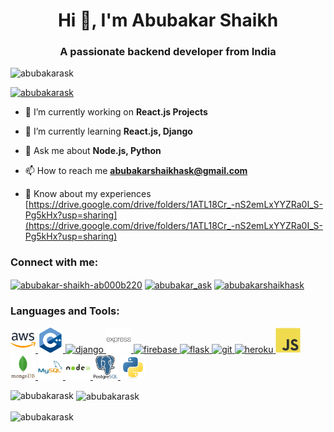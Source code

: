 <h1 align="center">Hi 👋, I'm Abubakar Shaikh</h1>
<h3 align="center">A passionate backend developer from India</h3>

<p align="left"> <img src="https://komarev.com/ghpvc/?username=abubakarask&label=Profile%20views&color=0e75b6&style=flat" alt="abubakarask" /> </p>

<p align="left"> <a href="https://github.com/ryo-ma/github-profile-trophy"><img src="https://github-profile-trophy.vercel.app/?username=abubakarask" alt="abubakarask" /></a> </p>

- 🔭 I’m currently working on **React.js Projects**

- 🌱 I’m currently learning **React.js, Django**

- 💬 Ask me about **Node.js, Python**

- 📫 How to reach me **abubakarshaikhask@gmail.com**

- 📄 Know about my experiences [https://drive.google.com/drive/folders/1ATL18Cr_-nS2emLxYYZRa0I_S-Pg5kHx?usp=sharing](https://drive.google.com/drive/folders/1ATL18Cr_-nS2emLxYYZRa0I_S-Pg5kHx?usp=sharing)

<h3 align="left">Connect with me:</h3>
<p align="left">
<a href="https://linkedin.com/in/abubakar-shaikh-ab000b220" target="blank"><img align="center" src="https://raw.githubusercontent.com/rahuldkjain/github-profile-readme-generator/master/src/images/icons/Social/linked-in-alt.svg" alt="abubakar-shaikh-ab000b220" height="30" width="40" /></a>
<a href="https://www.leetcode.com/abubakar_ask" target="blank"><img align="center" src="https://raw.githubusercontent.com/rahuldkjain/github-profile-readme-generator/master/src/images/icons/Social/leet-code.svg" alt="abubakar_ask" height="30" width="40" /></a>
<a href="https://auth.geeksforgeeks.org/user/abubakarshaikhask" target="blank"><img align="center" src="https://raw.githubusercontent.com/rahuldkjain/github-profile-readme-generator/master/src/images/icons/Social/geeks-for-geeks.svg" alt="abubakarshaikhask" height="30" width="40" /></a>
</p>

<h3 align="left">Languages and Tools:</h3>
<p align="left"> <a href="https://aws.amazon.com" target="_blank" rel="noreferrer"> <img src="https://raw.githubusercontent.com/devicons/devicon/master/icons/amazonwebservices/amazonwebservices-original-wordmark.svg" alt="aws" width="40" height="40"/> </a> <a href="https://www.w3schools.com/cpp/" target="_blank" rel="noreferrer"> <img src="https://raw.githubusercontent.com/devicons/devicon/master/icons/cplusplus/cplusplus-original.svg" alt="cplusplus" width="40" height="40"/> </a> <a href="https://www.djangoproject.com/" target="_blank" rel="noreferrer"> <img src="https://cdn.worldvectorlogo.com/logos/django.svg" alt="django" width="40" height="40"/> </a> <a href="https://expressjs.com" target="_blank" rel="noreferrer"> <img src="https://raw.githubusercontent.com/devicons/devicon/master/icons/express/express-original-wordmark.svg" alt="express" width="40" height="40"/> </a> <a href="https://firebase.google.com/" target="_blank" rel="noreferrer"> <img src="https://www.vectorlogo.zone/logos/firebase/firebase-icon.svg" alt="firebase" width="40" height="40"/> </a> <a href="https://flask.palletsprojects.com/" target="_blank" rel="noreferrer"> <img src="https://www.vectorlogo.zone/logos/pocoo_flask/pocoo_flask-icon.svg" alt="flask" width="40" height="40"/> </a> <a href="https://git-scm.com/" target="_blank" rel="noreferrer"> <img src="https://www.vectorlogo.zone/logos/git-scm/git-scm-icon.svg" alt="git" width="40" height="40"/> </a> <a href="https://heroku.com" target="_blank" rel="noreferrer"> <img src="https://www.vectorlogo.zone/logos/heroku/heroku-icon.svg" alt="heroku" width="40" height="40"/> </a> <a href="https://developer.mozilla.org/en-US/docs/Web/JavaScript" target="_blank" rel="noreferrer"> <img src="https://raw.githubusercontent.com/devicons/devicon/master/icons/javascript/javascript-original.svg" alt="javascript" width="40" height="40"/> </a> <a href="https://www.mongodb.com/" target="_blank" rel="noreferrer"> <img src="https://raw.githubusercontent.com/devicons/devicon/master/icons/mongodb/mongodb-original-wordmark.svg" alt="mongodb" width="40" height="40"/> </a> <a href="https://www.mysql.com/" target="_blank" rel="noreferrer"> <img src="https://raw.githubusercontent.com/devicons/devicon/master/icons/mysql/mysql-original-wordmark.svg" alt="mysql" width="40" height="40"/> </a> <a href="https://nodejs.org" target="_blank" rel="noreferrer"> <img src="https://raw.githubusercontent.com/devicons/devicon/master/icons/nodejs/nodejs-original-wordmark.svg" alt="nodejs" width="40" height="40"/> </a> <a href="https://www.postgresql.org" target="_blank" rel="noreferrer"> <img src="https://raw.githubusercontent.com/devicons/devicon/master/icons/postgresql/postgresql-original-wordmark.svg" alt="postgresql" width="40" height="40"/> </a> <a href="https://www.python.org" target="_blank" rel="noreferrer"> <img src="https://raw.githubusercontent.com/devicons/devicon/master/icons/python/python-original.svg" alt="python" width="40" height="40"/> </a> </p>

<p><img align="left" src="https://github-readme-stats.vercel.app/api/top-langs?username=abubakarask&show_icons=true&locale=en&layout=compact" alt="abubakarask" /></p>

<p>&nbsp;<img align="center" src="https://github-readme-stats.vercel.app/api?username=abubakarask&show_icons=true&locale=en" alt="abubakarask" /></p>

<p><img align="center" src="https://github-readme-streak-stats.herokuapp.com/?user=abubakarask&" alt="abubakarask" /></p>
